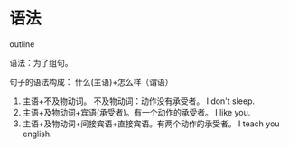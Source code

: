 # 语法
outline

语法：为了组句。

句子的语法构成： 什么(主语)+怎么样（谓语）

1. 主语+不及物动词。 不及物动词：动作没有承受者。 I don't sleep.
2. 主语+及物动词+宾语(承受者)。有一个动作的承受者。 I like you.
3. 主语+及物动词+间接宾语+直接宾语。有两个动作的承受者。 I teach you english.
